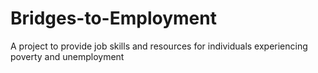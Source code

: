 # Bridges-to-Employment
A project to provide job skills and resources for individuals experiencing poverty and unemployment
